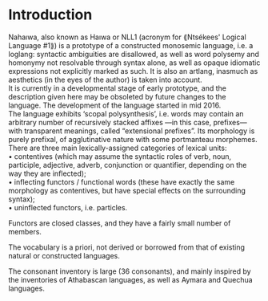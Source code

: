 # Introduction  
  
Nahaıwa, also known as Haıwa or NLL1 (acronym for ⟪Ntsékees' Logical Language #1⟫) is a prototype of a constructed monosemic language, i.e. a loglang: syntactic ambiguities are disallowed, as well as word polysemy and homonymy not resolvable through syntax alone, as well as opaque idiomatic expressions not explicitly marked as such. It is also an artlang, inasmuch as aesthetics (in the eyes of the author) is taken into account.  
It is currently in a developmental stage of early prototype, and the description given here may be obsoleted by future changes to the language. The development of the language started in mid 2016.  
The language exhibits ‘scopal polysynthesis’, i.e. words may contain an arbitrary number of recursively stacked affixes —in this case, prefixes— with transparent meanings, called “extensional prefixes”. Its morphology is purely prefixal, of agglutinative nature with some portmanteau morphemes. There are three main lexically-assigned categories of lexical units:  
• contentives (which may assume the syntactic roles of verb, noun, participle, adjective, adverb, conjunction or quantifier, depending on the way they are inflected);  
• inflecting functors / functional words (these have exactly the same morphology as contentives, but have special effects on the surrounding syntax);  
• uninflected functors, i.e. particles.  
  
Functors are closed classes, and they have a fairly small number of members.  
  
The vocabulary is a priori, not derived or borrowed from that of existing natural or constructed languages.  
  
The consonant inventory is large (36 consonants), and mainly inspired by the inventories of Athabascan languages, as well as Aymara and Quechua languages.  
  
